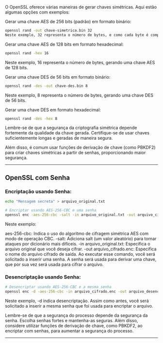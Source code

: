 O OpenSSL oferece várias maneiras de gerar chaves simétricas. Aqui estão algumas opções com exemplos:

Gerar uma chave AES de 256 bits (padrão) em formato binário:
```bash
openssl rand -out chave-simetrica.bin 32
Neste exemplo, 32 representa o número de bytes, e como cada byte é composto por 8 bits, isso gera uma chave AES de 256 bits.
```

Gerar uma chave AES de 128 bits em formato hexadecimal:
```bash
openssl rand -hex 16
```

Neste exemplo, 16 representa o número de bytes, gerando uma chave AES de 128 bits.

Gerar uma chave DES de 56 bits em formato binário:
```bash
openssl rand -des -out chave-des.bin 8
```

Neste exemplo, 8 representa o número de bytes, gerando uma chave DES de 56 bits.

Gerar uma chave DES em formato hexadecimal:
```bash
openssl rand -des -hex 8
```

Lembre-se de que a segurança da criptografia simétrica depende fortemente da qualidade da chave gerada. Certifique-se de usar chaves suficientemente longas e geradas de maneira segura.

Além disso, é comum usar funções de derivação de chave (como PBKDF2) para criar chaves simétricas a partir de senhas, proporcionando maior segurança.

---

## OpenSSL com Senha

### Encriptação usando Senha:

```bash
echo "Mensagem secreta" > arquivo_original.txt

# Encriptar usando AES-256-CBC e uma senha
openssl enc -aes-256-cbc -salt -in arquivo_original.txt -out arquivo_cifrado.enc
```
Neste exemplo:

aes-256-cbc: Indica o uso do algoritmo de cifragem simétrica AES com modo de operação CBC.
-salt: Adiciona salt (um valor aleatório) para tornar ataques por dicionário mais difíceis.
-in arquivo_original.txt: Especifica o arquivo original que você deseja cifrar.
-out arquivo_cifrado.enc: Especifica o nome do arquivo cifrado de saída.
Ao executar esse comando, você será solicitado a inserir uma senha. A senha será usada para derivar uma chave, que por sua vez será usada para cifrar o arquivo.

### Desencriptação usando Senha:

```bash
# Desencriptar usando AES-256-CBC e a mesma senha
openssl enc -d -aes-256-cbc -in arquivo_cifrado.enc -out arquivo_desencriptado.txt
```
Neste exemplo, -d indica desencriptação. Assim como antes, você será solicitado a inserir a mesma senha que foi usada para encriptar o arquivo.

Lembre-se de que a segurança do processo depende da segurança da senha. Escolha senhas fortes e mantenha-as seguras. Além disso, considere utilizar funções de derivação de chave, como PBKDF2, ao encriptar com senhas, para aumentar a segurança do processo.

---
